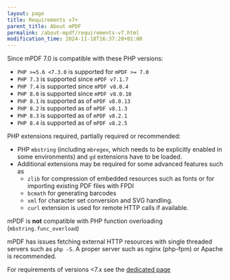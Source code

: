 ```yaml
---
layout: page
title: Requirements v7+
parent_title: About mPDF
permalink: /about-mpdf/requirements-v7.html
modification_time: 2024-11-18T16:37:20+01:00
---
```


Since mPDF 7.0 is compatible with these PHP versions:

  * `PHP >=5.6 <7.3.0` is supported for `mPDF >= 7.0`
  * `PHP 7.3` is supported since `mPDF v7.1.7`
  * `PHP 7.4` is supported since `mPDF v8.0.4`
  * `PHP 8.0` is supported since `mPDF v8.0.10`
  * `PHP 8.1` is supported as of `mPDF v8.0.13`
  * `PHP 8.2` is supported as of `mPDF v8.1.3`
  * `PHP 8.3` is supported as of `mPDF v8.2.1`
  * `PHP 8.4` is supported as of `mPDF v8.2.5`

PHP extensions required, partially required or recommended:

  * PHP `mbstring` (including `mbregex`, which needs to be explicitly enabled in some environments) and `gd` extensions have to be loaded.
  * Additional extensions may be required for some advanced features such as 
    * `zlib` for compression of embedded resources such as fonts or for importing existing PDF files with FPDI
    * `bcmath` for generating barcodes
    * `xml` for character set conversion and SVG handling.
    * `curl` extension is used for remote HTTP calls if available.

mPDF is **not** compatible with PHP function overloading (`mbstring.func_overload`)

mPDF has issues fetching external HTTP resources with single threaded servers such as `php -S`. A proper server such as nginx (php-fpm) or Apache is recommended.

For requirements of versions <7.x see the [dedicated page](https://mpdf.github.io/about-mpdf/requirements-v5.html)
